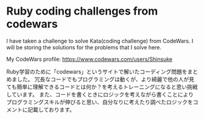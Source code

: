 
# Ruby coding challenges from codewars

I have taken a challenge to solve Kata(coding challenge) from CodeWars. I will be storing the solutions for the problems that I solve here.

My CodeWars profile: https://www.codewars.com/users/Shinsuke


Ruby学習のために「codewars」というサイトで解いたコーディング問題をまとめました。
冗長なコードでもプログラミングは動くが、より綺麗で他の人が見ても簡単に理解できるコードとは何か？を考えるトレーニングになると思い挑戦しています。
また、コードを書くときにロジックを考えながら書くことによりプログラミングスキルが伸びると思い、自分なりに考えたり調べたロジックをコメントに記載しております。

